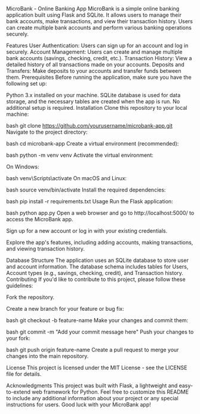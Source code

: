 MicroBank - Online Banking App
MicroBank is a simple online banking application built using Flask and SQLite. It allows users to manage their bank accounts, make transactions, and view their transaction history. Users can create multiple bank accounts and perform various banking operations securely.

Features
User Authentication: Users can sign up for an account and log in securely.
Account Management: Users can create and manage multiple bank accounts (savings, checking, credit, etc.).
Transaction History: View a detailed history of all transactions made on your accounts.
Deposits and Transfers: Make deposits to your accounts and transfer funds between them.
Prerequisites
Before running the application, make sure you have the following set up:

Python 3.x installed on your machine.
SQLite database is used for data storage, and the necessary tables are created when the app is run. No additional setup is required.
Installation
Clone this repository to your local machine:

bash
git clone https://github.com/yourusername/microbank-app.git
Navigate to the project directory:

bash
cd microbank-app
Create a virtual environment (recommended):

bash
python -m venv venv
Activate the virtual environment:

On Windows:

bash
venv\Scripts\activate
On macOS and Linux:

bash
source venv/bin/activate
Install the required dependencies:

bash
pip install -r requirements.txt
Usage
Run the Flask application:

bash
python app.py
Open a web browser and go to http://localhost:5000/ to access the MicroBank app.

Sign up for a new account or log in with your existing credentials.

Explore the app's features, including adding accounts, making transactions, and viewing transaction history.

Database Structure
The application uses an SQLite database to store user and account information.
The database schema includes tables for Users, Account types (e.g., savings, checking, credit), and Transaction history.
Contributing
If you'd like to contribute to this project, please follow these guidelines:

Fork the repository.

Create a new branch for your feature or bug fix:

bash
git checkout -b feature-name
Make your changes and commit them:

bash
git commit -m "Add your commit message here"
Push your changes to your fork:

bash
git push origin feature-name
Create a pull request to merge your changes into the main repository.

License
This project is licensed under the MIT License - see the LICENSE file for details.

Acknowledgments
This project was built with Flask, a lightweight and easy-to-extend web framework for Python.
Feel free to customize this README to include any additional information about your project or any special instructions for users. Good luck with your MicroBank app!
